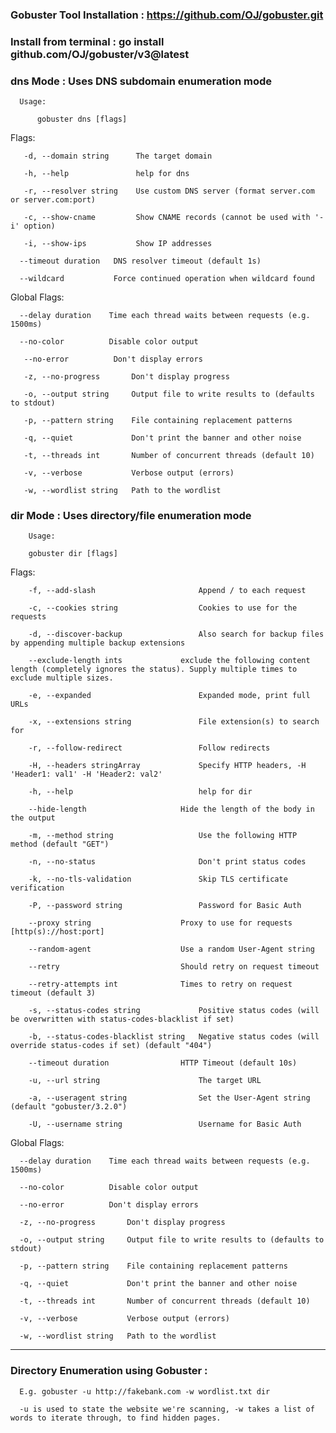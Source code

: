 ### Gobuster Tool Installation : https://github.com/OJ/gobuster.git

### Install from terminal : go install github.com/OJ/gobuster/v3@latest

### dns Mode : Uses DNS subdomain enumeration mode

      Usage:

          gobuster dns [flags]

Flags:

       -d, --domain string      The target domain
  
       -h, --help               help for dns
  
       -r, --resolver string    Use custom DNS server (format server.com or server.com:port)
  
       -c, --show-cname         Show CNAME records (cannot be used with '-i' option)
  
       -i, --show-ips           Show IP addresses
  
      --timeout duration   DNS resolver timeout (default 1s)
      
      --wildcard           Force continued operation when wildcard found

Global Flags:

      --delay duration    Time each thread waits between requests (e.g. 1500ms)
       
      --no-color          Disable color output
      
       --no-error          Don't display errors
      
       -z, --no-progress       Don't display progress
  
       -o, --output string     Output file to write results to (defaults to stdout)
  
       -p, --pattern string    File containing replacement patterns
  
       -q, --quiet             Don't print the banner and other noise
  
       -t, --threads int       Number of concurrent threads (default 10)
  
       -v, --verbose           Verbose output (errors)
  
       -w, --wordlist string   Path to the wordlist
  
  
### dir Mode : Uses directory/file enumeration mode

        Usage:

        gobuster dir [flags]

Flags:

        -f, --add-slash                       Append / to each request
  
        -c, --cookies string                  Cookies to use for the requests
  
        -d, --discover-backup                 Also search for backup files by appending multiple backup extensions
  
        --exclude-length ints             exclude the following content length (completely ignores the status). Supply multiple times to exclude multiple sizes.
      
        -e, --expanded                        Expanded mode, print full URLs
  
        -x, --extensions string               File extension(s) to search for
  
        -r, --follow-redirect                 Follow redirects
  
        -H, --headers stringArray             Specify HTTP headers, -H 'Header1: val1' -H 'Header2: val2'
  
        -h, --help                            help for dir
  
        --hide-length                     Hide the length of the body in the output
      
        -m, --method string                   Use the following HTTP method (default "GET")
  
        -n, --no-status                       Don't print status codes
  
        -k, --no-tls-validation               Skip TLS certificate verification
  
        -P, --password string                 Password for Basic Auth
  
        --proxy string                    Proxy to use for requests [http(s)://host:port]
        
        --random-agent                    Use a random User-Agent string
      
        --retry                           Should retry on request timeout
      
        --retry-attempts int              Times to retry on request timeout (default 3)
      
        -s, --status-codes string             Positive status codes (will be overwritten with status-codes-blacklist if set)
  
        -b, --status-codes-blacklist string   Negative status codes (will override status-codes if set) (default "404")
  
        --timeout duration                HTTP Timeout (default 10s)
      
        -u, --url string                      The target URL
  
        -a, --useragent string                Set the User-Agent string (default "gobuster/3.2.0")
  
        -U, --username string                 Username for Basic Auth

Global Flags:

      --delay duration    Time each thread waits between requests (e.g. 1500ms)
      
      --no-color          Disable color output
      
      --no-error          Don't display errors
      
      -z, --no-progress       Don't display progress
  
      -o, --output string     Output file to write results to (defaults to stdout)
  
      -p, --pattern string    File containing replacement patterns
  
      -q, --quiet             Don't print the banner and other noise
  
      -t, --threads int       Number of concurrent threads (default 10)
  
      -v, --verbose           Verbose output (errors)
  
      -w, --wordlist string   Path to the wordlist
  
-----------------------------------------------------------------------------------------------------------------------------------------------------------------

### Directory Enumeration using Gobuster :

      E.g. gobuster -u http://fakebank.com -w wordlist.txt dir
      
      -u is used to state the website we're scanning, -w takes a list of words to iterate through, to find hidden pages.


      


